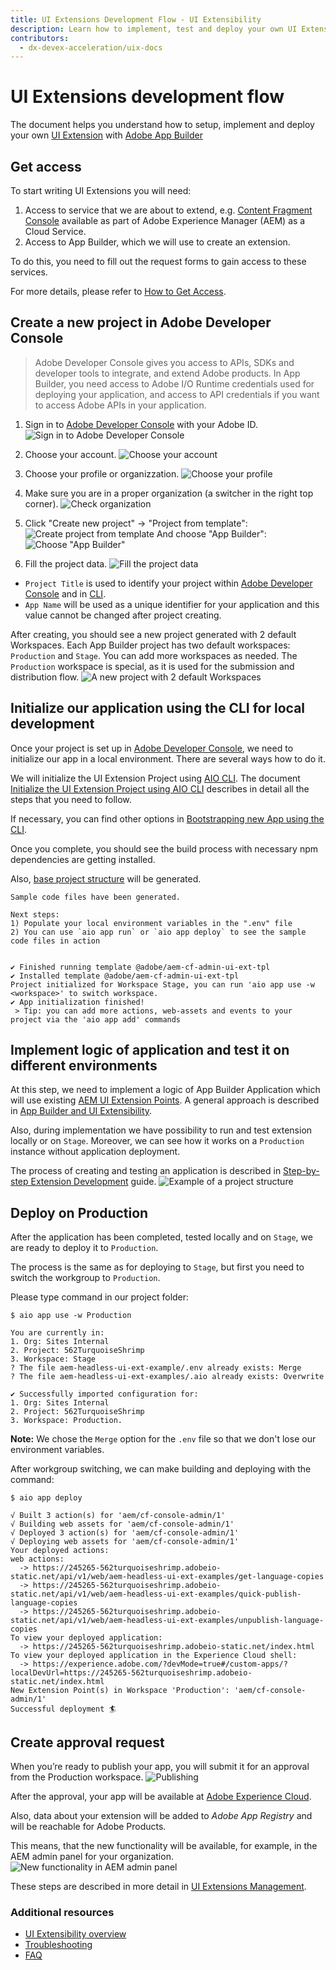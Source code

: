 ```yaml
---
title: UI Extensions Development Flow - UI Extensibility
description: Learn how to implement, test and deploy your own UI Extensions with Adobe App Builder
contributors:
  - dx-devex-acceleration/uix-docs
---
```

# UI Extensions development flow

The document helps you understand how to setup, implement and deploy your own [UI Extension](../../overview) with [Adobe App Builder](https://developer.adobe.com/app-builder/docs/overview/)

## Get access

To start writing UI Extensions you will need:
1. Access to service that we are about to extend, e.g. [Content Fragment Console](../../services/aem-cf-console-admin) available as part of Adobe Experience Manager (AEM) as a Cloud Service.
2. Access to App Builder, which we will use to create an extension.

To do this, you need to fill out the request forms to gain access to these services.

For more details, please refer to [How to Get Access](../get-access).

## Create a new project in Adobe Developer Console

> Adobe Developer Console gives you access to APIs, SDKs and developer tools to integrate, and extend Adobe products. 
In App Builder, you need access to Adobe I/O Runtime credentials used for deploying your application, 
and access to API credentials if you want to access Adobe APIs in your application.

1. Sign in to [Adobe Developer Console](https://developer.adobe.com/console) with your Adobe ID.
![Sign in to Adobe Developer Console](create-project-1.png)

2. Choose your account.
![Choose your account](create-project-2.png)

3. Choose your profile or organizzation.
![Choose your profile](create-project-3.png)

3. Make sure you are in a proper organization (a switcher in the right top corner).
![Check organization](create-project-4.png)

4. Click "Create new project" -> "Project from template":
![Create project from template](create-project-5.png)
And choose "App Builder":
![Choose "App Builder"](create-project-6.png)

5. Fill the project data.
![Fill the project data](create-project-7.png)
- `Project Title` is used to identify your project within [Adobe Developer Console](https://developer.adobe.com/console) and in [CLI](https://github.com/adobe/aio-cli).
- `App Name` will be used as a unique identifier for your application and this value cannot be changed after project creating.

After creating, you should see a new project generated with 2 default Workspaces.
Each App Builder project has two default workspaces: `Production` and `Stage`. You can add more workspaces as needed. 
The `Production` workspace is special, as it is used for the submission and distribution flow.
![A new project with 2 default Workspaces](create-project-8.png)

## Initialize our application using the CLI for local development

Once your project is set up in [Adobe Developer Console](https://developer.adobe.com/console), we need to initialize our app in a local environment.
There are several ways how to do it.

We will initialize the UI Extension Project using [AIO CLI](https://github.com/adobe/aio-cli).
The document [Initialize the UI Extension Project using AIO CLI](../../services/aem-cf-console-admin/code-generation-plugin#initialize-the-ui-extension-project-using-aio-cli) describes in detail all the steps that you need to follow.

If necessary, you can find other options in [Bootstrapping new App using the CLI](https://developer.adobe.com/app-builder/docs/getting_started/first_app/#4-bootstrapping-new-app-using-the-cli).

Once you complete, you should see the build process with necessary npm dependencies are getting installed.

Also, [base project structure](https://developer.adobe.com/app-builder/docs/getting_started/first_app/#5-anatomy-of-an-app-builder-application) will be generated.
    
```shell
Sample code files have been generated.
    
Next steps:
1) Populate your local environment variables in the ".env" file
2) You can use `aio app run` or `aio app deploy` to see the sample code files in action
    
    
✔ Finished running template @adobe/aem-cf-admin-ui-ext-tpl
✔ Installed template @adobe/aem-cf-admin-ui-ext-tpl
Project initialized for Workspace Stage, you can run 'aio app use -w <workspace>' to switch workspace.
✔ App initialization finished!
 > Tip: you can add more actions, web-assets and events to your project via the 'aio app add' commands
```

## Implement logic of application and test it on different environments

At this step, we need to implement a logic of App Builder Application which will use existing [AEM UI Extension Points](../../services/aem-cf-console-admin/api).
A general approach is described in [App Builder and UI Extensibility](../../overview/app-builder).

Also, during implementation we have possibility to run and test extension locally or on `Stage`.
Moreover, we can see how it works on a `Production` instance without application deployment.

The process of creating and testing an application is described in [Step-by-step Extension Development](../../services/aem-cf-console-admin/extension-development) guide.
![Example of a project structure](implement-application-1.png)

## Deploy on Production
After the application has been completed, tested locally and on `Stage`, we are ready to deploy it to `Production`.

The process is the same as for deploying to `Stage`, but first you need to switch the workgroup to `Production`.

Please type command in our project folder:

```shell
$ aio app use -w Production

You are currently in:
1. Org: Sites Internal
2. Project: 562TurquoiseShrimp
3. Workspace: Stage
? The file aem-headless-ui-ext-example/.env already exists: Merge
? The file aem-headless-ui-ext-examples/.aio already exists: Overwrite

✔ Successfully imported configuration for:
1. Org: Sites Internal
2. Project: 562TurquoiseShrimp
3. Workspace: Production.
```
**Note:** 
We chose the `Merge` option for the `.env` file so that we don't lose our environment variables.

After workgroup switching, we can make building and deploying with the command:
```
$ aio app deploy

√ Built 3 action(s) for 'aem/cf-console-admin/1'
√ Building web assets for 'aem/cf-console-admin/1'
√ Deployed 3 action(s) for 'aem/cf-console-admin/1'
√ Deploying web assets for 'aem/cf-console-admin/1'
Your deployed actions:
web actions:
  -> https://245265-562turquoiseshrimp.adobeio-static.net/api/v1/web/aem-headless-ui-ext-examples/get-language-copies
  -> https://245265-562turquoiseshrimp.adobeio-static.net/api/v1/web/aem-headless-ui-ext-examples/quick-publish-language-copies
  -> https://245265-562turquoiseshrimp.adobeio-static.net/api/v1/web/aem-headless-ui-ext-examples/unpublish-language-copies
To view your deployed application:
  -> https://245265-562turquoiseshrimp.adobeio-static.net/index.html
To view your deployed application in the Experience Cloud shell:
  -> https://experience.adobe.com/?devMode=true#/custom-apps/?localDevUrl=https://245265-562turquoiseshrimp.adobeio-static.net/index.html
New Extension Point(s) in Workspace 'Production': 'aem/cf-console-admin/1'
Successful deployment 🏄
```

## Create approval request
When you’re ready to publish your app, you will submit it for an approval from the Production workspace.
![Publishing](publishing-1.png)

After the approval, your app will be available at [Adobe Experience Cloud](https://experience.adobe.com/).

Also, data about your extension will be added to *Adobe App Registry* and will be reachable for Adobe Products.

This means, that the new functionality will be available, for example, in the AEM admin panel for your organization.
![New functionality in AEM admin panel](publishing-2.png)

These steps are described in more detail in [UI Extensions Management](../publication).

### Additional resources
- [UI Extensibility overview](../../overview)
- [Troubleshooting](../../services/aem-cf-console-admin/debug)
- [FAQ](../../overview/faq)
